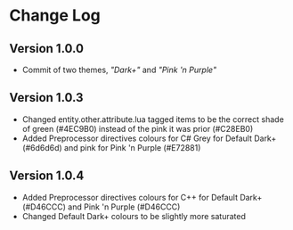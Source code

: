 # Change Log

## Version 1.0.0

* Commit of two themes, *"Dark+"* and *"Pink 'n Purple"*

## Version 1.0.3

* Changed entity.other.attribute.lua tagged items to be the correct shade of green (#4EC9B0) instead of the pink it was prior (#C28EB0)
* Added Preprocessor directives colours for C# Grey for Default Dark+ (#6d6d6d) and pink for Pink 'n Purple (#E72881)

## Version 1.0.4

* Added Preprocessor directives colours for C++ for Default Dark+ (#D46CCC) and Pink 'n Purple (#D46CCC)
* Changed Default Dark+ colours to be slightly more saturated
